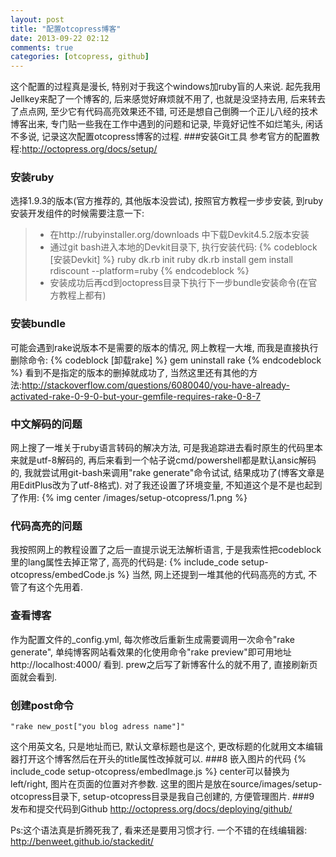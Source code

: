 ```yaml
---
layout: post
title: "配置otcopress博客"
date: 2013-09-22 02:12
comments: true
categories: [otcopress, github]
---
```

这个配置的过程真是漫长, 特别对于我这个windows加ruby盲的人来说. 起先我用Jellkey来配了一个博客的, 后来感觉好麻烦就不用了, 也就是没坚持去用, 后来转去了点点网, 至少它有代码高亮效果还不错, 可还是想自己倒腾一个正儿八经的技术博客出来, 专门贴一些我在工作中遇到的问题和记录, 毕竟好记性不如烂笔头, 闲话不多说, 记录这次配置otcopress博客的过程.
###安装Git工具
参考官方的配置教程:http://octopress.org/docs/setup/
### 安装ruby
选择1.9.3的版本(官方推荐的, 其他版本没尝试), 按照官方教程一步步安装, 到ruby安装开发组件的时候需要注意一下:

> - 在http://rubyinstaller.org/downloads 中下载Devkit4.5.2版本安装 
> - 通过git bash进入本地的Devkit目录下, 执行安装代码: 
{% codeblock [安装Devkit] %}
ruby dk.rb init
ruby dk.rb install
gem install rdiscount --platform=ruby
{% endcodeblock %}
> - 安装成功后再cd到octopress目录下执行下一步bundle安装命令(在官方教程上都有) 

<!-- more -->
### 安装bundle
可能会遇到rake说版本不是需要的版本的情况, 网上教程一大堆, 而我是直接执行删除命令:
{% codeblock [卸载rake] %}
gem uninstall rake
{% endcodeblock %}
看到不是指定的版本的删掉就成功了, 当然这里还有其他的方法:<http://stackoverflow.com/questions/6080040/you-have-already-activated-rake-0-9-0-but-your-gemfile-requires-rake-0-8-7>
### 中文解码的问题
网上搜了一堆关于ruby语言转码的解决方法, 可是我追踪进去看时原生的代码里本来就是utf-8解码的, 再后来看到一个帖子说cmd/powershell都是默认ansic解码的, 我就尝试用git-bash来调用"rake generate"命令试试, 结果成功了(博客文章是用EditPlus改为了utf-8格式). 对了我还设置了环境变量, 不知道这个是不是也起到了作用:
{% img center /images/setup-otcopress/1.png %}
### 代码高亮的问题
我按照网上的教程设置了之后一直提示说无法解析语言, 于是我索性把codeblock里的lang属性去掉正常了, 高亮的代码是:
{% include_code setup-otcopress/embedCode.js %}
当然, 网上还提到一堆其他的代码高亮的方式, 不管了有这个先用着.
### 查看博客
作为配置文件的_config.yml, 每次修改后重新生成需要调用一次命令"rake generate", 单纯博客网站看效果的化使用命令"rake preview"即可用地址http://localhost:4000/ 看到. prew之后写了新博客什么的就不用了, 直接刷新页面就会看到.
### 创建post命令
```
"rake new_post["you blog adress name"]"
```
这个用英文名, 只是地址而已, 默认文章标题也是这个, 更改标题的化就用文本编辑器打开这个博客然后在开头的title属性改掉就可以.
###8 嵌入图片的代码
{% include_code setup-otcopress/embedImage.js %}
center可以替换为left/right, 图片在页面的位置对齐参数. 这里的图片是放在source/images/setup-otcopress目录下, setup-otcopress目录是我自己创建的, 方便管理图片.
###9 发布和提交代码到Github
http://octopress.org/docs/deploying/github/

Ps:这个语法真是折腾死我了, 看来还是要用习惯才行. 一个不错的在线编辑器: http://benweet.github.io/stackedit/